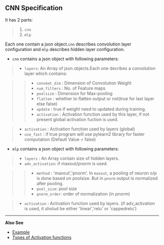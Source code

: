 CNN Specification
-----------------

It has 2 parts:

> 1. `cnn`
> 2. `mlp`

Each one contain a json object.`cnn` describes convolution layer configuration and `mlp` describes hidden layer configuration.

* `cnn` contains a json object with following parameters:

> * `layers`: An Array of json objects.Each one decribes a convolution layer which contains:

>> * `convmat_dim` : Dimension of Convolution Weight
>> * `num_filters` : No. of Feature maps
>> * `poolsize`    : Dimension for Max-pooling
>> * `flatten`     : whether to flatten output or not(true for last layer else false)
>> * `update`      : true if weight need to updated during training.
>> * `activation`  : Activation function used by this layer, if not present global activation fuction is used.

> * `activation` : Activation function used by layers (global)
> * `use_fast` : if true program will use pylearn2 library for faster computation (Default Value = false)

* `mlp` contains a json object with following parameters:

> * `layers`        : An Array contain size of hidden layers.
> * `adv_activation`: if maxout/pnorm is used.

>> * `method` : 'maxout','pnorm'.
>> In `maxout`, a pooling of neuron o/p is done based on poolsize.
>> But in `pnorm` output is normalized after pooling.
>> * `pool_size`: pool size
>> * `pnorm_order`: order of normalization (in pnorm)

> * `activation`    : Activation function used by layers. (if adv_activation is used, it sholud be either 'linear','relu' or 'cappedrelu')


___________________________________________________________________________________
**Also See**

* [Example]({{site.githubUrl}}/tree/master/sample_config/MNIST/CNN/nnet_spec.json)
* [Types of Activation functions](#activation-functions)
